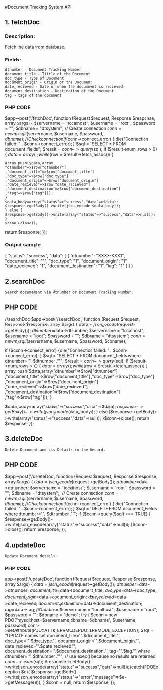 #Document Tracking System API



## 1. fetchDoc

### Description:
Fetch the data from database.

### Fields:
    dtnumber - Document Tracking Number
    document_title - Tittle of the Document
    doc_type - Type of Document 
    document_origin - Origin of the Document
    date_recieved - Date of when the documnent is recieved
    document_destination - Destination of the Document
    tag - tags of the document


### PHP CODE
$app->post('/fetchDoc', function (Request $request, Response $response, array $args) {
    $servername = "localhost";
    $username = "root";
    $password = "";
    $dbname = "dtsystem";
    // Create connection
    $conn = new mysqli($servername, $username, $password, $dbname);
    // Check connection
    if ($conn->connect_error) {
    die("Connection failed: " . $conn->connect_error);
    }
    $sql = "SELECT * FROM document_fields";
    $result = $conn->query($sql);
    if ($result->num_rows > 0) {
    $data=array();
    while($row = $result->fetch_assoc()) {


    array_push($data,array(
    "dtnumber"=>$row["dtnumber"]
    ,"document_title"=>$row["document_title"]
    ,"doc_type"=>$row["doc_type"]
    ,"document_origin"=>$row["document_origin"]
    ,"date_recieved"=>$row["date_recieved"]
    ,"document_destination"=>$row["document_destination"]
    ,"tag"=>$row["tag"]));
    }
    $data_body=array("status"=>"success","data"=>$data);
    $response->getBody()->write(json_encode($data_body));
    } else {
    $response->getBody()->write(array("status"=>"success","data"=>null));
    }
    $conn->close();
return $response;
});

### Output sample
{
    "status": "success",
    "data": [
        {
            "dtnumber": "XXXX-XXX1",
            "document_title": "1",
            "doc_type": "1",
            "document_origin": "1",
            "date_recieved": "1",
            "document_destination": "1",
            "tag": "1"
        }
    ]
}

## 2.searchDoc
    Search documement via dtnumber or Document Tracking Number.

## PHP CODE
//searchDoc
$app->post('/searchDoc', function (Request $request, Response $response, array $args) {
$data=json_decode($request->getBody());
$dtnumber =$data->dtnumber;
$servername = "localhost";
$username = "root";
$password = "";
$dbname = "dtsystem";
$conn = new mysqli($servername, $username, $password, $dbname);

if ($conn->connect_error) {die("Connection failed: " . $conn->connect_error);
}
$sql = "SELECT * FROM document_fields where dtnumber='". $dtnumber ."'";
$result = $conn->query($sql);
if ($result->num_rows > 0) {
$data=array();while($row = $result->fetch_assoc()) {
array_push($data,array("dtnumber"=>$row["dtnumber"]
,"document_title"=>$row["document_title"]
,"doc_type"=>$row["doc_type"]
,"document_origin"=>$row["document_origin"]
,"date_recieved"=>$row["date_recieved"]
,"document_destination"=>$row["document_destination"]
,"tag"=>$row["tag"]));
}

$data_body=array("status"=>"success","data"=>$data);
$response->getBody()->write(json_encode($data_body));
} else {$response->getBody()->write(array("status"=>"success","data"=>null));
}$conn->close();
return $response;
});





## 3.deleteDoc
    Delete Document and its Details in the Record.


## PHP CODE
$app->post('/deleteDoc', function (Request $request, Response $response, array $args) {
$data=json_decode($request->getBody());
$dtnumber =$data->dtnumber;
$servername = "localhost";
$username = "root";
$password = "";
$dbname = "dtsystem";;
// Create connection
$conn = new mysqli($servername, $username, $password, $dbname);
// Check connection
if ($conn->connect_error) {
die("Connection failed: " . $conn->connect_error);
}
$sql = "DELETE FROM document_Fields where dtnumber='". $dtnumber ."'";
if ($conn->query($sql) === TRUE) {
    $response->getBody()->write(json_encode(array("status"=>"success","data"=>null)));
}$conn->close();
return $response;
});




## 4.updateDoc
    Update Document details.


### PHP CODE


app->post('/updateDoc', function (Request $request, Response $response, array $args) {
$data=json_decode($request->getBody());
$dtnumber=$data->dtnumber;
$document_title=$data->document_title;
$doc_type=$data->doc_type;
$document_origin=$data->document_origin;
$date_recieved=$data->date_recieved;
$document_destination=$data->document_destination;
$tag=$data->tag;
//Database
$servername = "localhost";
$username = "root";
$password = "";
$dbname = "demo";
try {
$conn = new PDO("mysql:host=$servername;dbname=$dbname", $username, $password);$conn->setAttribute(PDO::ATTR_ERRMODEPDO::ERRMODE_EXCEPTION);
$sql = "UPDATE names set 
document_title='".$document_title."',
doc_type='".$doc_type."',
document_origin='".$document_origin."',
date_recieved='".$date_recieved."',
document_destination='".$document_destination."',
tag='".$tag."' where dtnumber='". $dtnumber ."'";
// use exec() because no results are returned
$conn->exec($sql);
$response->getBody()->write(json_encode(array("status"=>"success","data"=>null)));}catch(PDOException $e){
$response->getBody()->write(json_encode(array("status"=>"error","message"=>$e->getMessage())));
}
$conn = null;
return $response;
});



